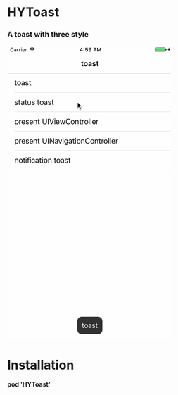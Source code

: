 # HYToast 

### A toast with three style

![demo](https://github.com/huxiaoyang/HYToast/blob/master/Images/toast.gif)


# Installation
**pod 'HYToast'**

